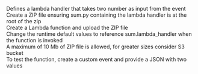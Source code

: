 <p>Defines a lambda handler that takes two number as input from the event<br />
Create a ZIP file ensuring sum.py containing the lambda handler is at the root of the zip<br />
Create a Lambda function and upload the ZIP file<br />
Change the runtime default values to reference sum.lambda_handler when the function is invoked<br />
A maximum of 10 Mb of ZIP file is allowed, for greater sizes consider S3 bucket<br />
To test the function, create a custom event and provide a JSON with two values</p>